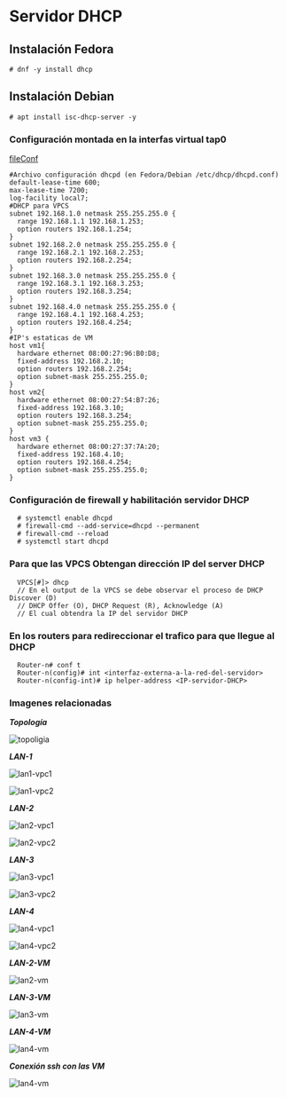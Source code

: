 # Servidor DHCP #

## Instalación Fedora ##

```
# dnf -y install dhcp
```

## Instalación Debian ##

```
# apt install isc-dhcp-server -y
```

### Configuración montada en la interfas virtual tap0 ###

[fileConf](dhcpd.conf)

```
#Archivo configuración dhcpd (en Fedora/Debian /etc/dhcp/dhcpd.conf)
default-lease-time 600;
max-lease-time 7200;
log-facility local7;
#DHCP para VPCS
subnet 192.168.1.0 netmask 255.255.255.0 {
  range 192.168.1.1 192.168.1.253;
  option routers 192.168.1.254;
}
subnet 192.168.2.0 netmask 255.255.255.0 {
  range 192.168.2.1 192.168.2.253;
  option routers 192.168.2.254;
}
subnet 192.168.3.0 netmask 255.255.255.0 {
  range 192.168.3.1 192.168.3.253;
  option routers 192.168.3.254;
}
subnet 192.168.4.0 netmask 255.255.255.0 {
  range 192.168.4.1 192.168.4.253;
  option routers 192.168.4.254;
}
#IP's estaticas de VM
host vm1{
  hardware ethernet 08:00:27:96:B0:D8;
  fixed-address 192.168.2.10;
  option routers 192.168.2.254;
  option subnet-mask 255.255.255.0;
}
host vm2{
  hardware ethernet 08:00:27:54:B7:26;
  fixed-address 192.168.3.10;
  option routers 192.168.3.254;
  option subnet-mask 255.255.255.0;
}
host vm3 {
  hardware ethernet 08:00:27:37:7A:20;
  fixed-address 192.168.4.10;
  option routers 192.168.4.254;
  option subnet-mask 255.255.255.0;
}
```

### Configuración de firewall y habilitación servidor DHCP ###

```
  # systemctl enable dhcpd
  # firewall-cmd --add-service=dhcpd --permanent
  # firewall-cmd --reload
  # systemctl start dhcpd
```

### Para que las VPCS Obtengan dirección IP del server DHCP ###

```
  VPCS[#]> dhcp
  // En el output de la VPCS se debe observar el proceso de DHCP Discover (D)
  // DHCP Offer (O), DHCP Request (R), Acknowledge (A)
  // El cual obtendra la IP del servidor DHCP
```

### En los routers para redireccionar el trafico para que llegue al DHCP ###

```
  Router-n# conf t
  Router-n(config)# int <interfaz-externa-a-la-red-del-servidor>
  Router-n(config-int)# ip helper-address <IP-servidor-DHCP>
```

### Imagenes relacionadas ###

___Topología___

![topoligia](./reporte/img/topoligia.png)

___LAN-1___

![lan1-vpc1](./reporte/img/lan1.png)

![lan1-vpc2](./reporte/img/lan1-1.png)

___LAN-2___

![lan2-vpc1](./reporte/img/lan2.png)

![lan2-vpc2](./reporte/img/lan2-1.png)

___LAN-3___

![lan3-vpc1](./reporte/img/lan3.png)

![lan3-vpc2](./reporte/img/lan3-1.png)

___LAN-4___

![lan4-vpc1](./reporte/img/lan4.png)

![lan4-vpc2](./reporte/img/lan4-1.png)

___LAN-2-VM___

![lan2-vm](./reporte/img/lan2-vm.png)

___LAN-3-VM___

![lan3-vm](./reporte/img/lan3-vm.png)

___LAN-4-VM___

![lan4-vm](./reporte/img/lan3-vm.png)

___Conexión ssh con las VM___

![lan4-vm](./reporte/img/ssh-vms.png)
